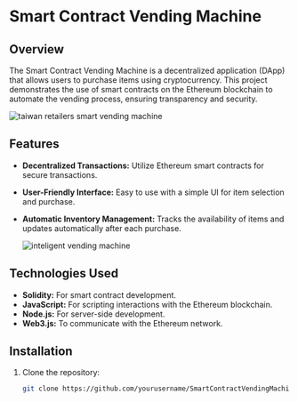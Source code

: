 # Smart Contract Vending Machine

## Overview
The Smart Contract Vending Machine is a decentralized application (DApp) that allows users to purchase items using cryptocurrency. This project demonstrates the use of smart contracts on the Ethereum blockchain to automate the vending process, ensuring transparency and security.

![taiwan retailers smart vending machine](https://github.com/user-attachments/assets/0825377f-645f-48af-8783-c6f8482b1d08)


## Features
- **Decentralized Transactions:** Utilize Ethereum smart contracts for secure transactions.
- **User-Friendly Interface:** Easy to use with a simple UI for item selection and purchase.
- **Automatic Inventory Management:** Tracks the availability of items and updates automatically after each purchase.

  ![inteligent vending machine](https://github.com/user-attachments/assets/9efb71f6-671b-42c7-a0b7-3e26e6943e65)


## Technologies Used
- **Solidity:** For smart contract development.
- **JavaScript:** For scripting interactions with the Ethereum blockchain.
- **Node.js:** For server-side development.
- **Web3.js:** To communicate with the Ethereum network.

## Installation
1. Clone the repository:
   ```bash
   git clone https://github.com/yourusername/SmartContractVendingMachine.git
